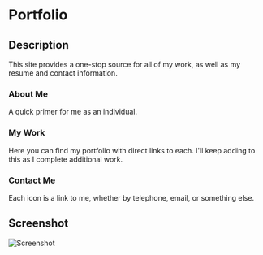 # Portfolio

## Description
This site provides a one-stop source for all of my work, as well as my resume and contact information.

### About Me
A quick primer for me as an individual.

### My Work
Here you can find my portfolio with direct links to each. I'll keep adding to this as I complete additional work.

### Contact Me
Each icon is a link to me, whether by telephone, email, or something else.

## Screenshot
![Screenshot](./assets/images/dustinpezley.github.io_Portfolio_.png)